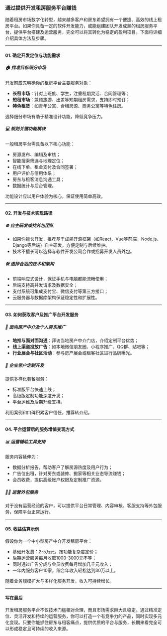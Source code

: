 ### 通过提供开发租房服务平台赚钱

随着租房市场数字化转型，越来越多客户和房东希望拥有一个便捷、高效的线上租房平台。如果你具备一定的软件开发能力，或能组建团队开发成熟的租房服务平台，提供平台搭建及运营服务，完全可以将其转化为稳定的盈利项目。下面将详细介绍具体方法及步骤。

***

#### 01. 确定开发定位与功能需求

##### 🏠 找准目标细分市场  
开发前应先明确你的租房平台主要服务对象：
- **长租市场**：针对上班族、学生，注重租期灵活、合同管理等；
- **短租市场**：兼顾旅游、出差等短期租房需求，支持即时预订；
- **特色租赁**：如青年公寓、合租房源、商务公寓等特色住房。

选择细分市场有助于精准设计功能，降低竞争压力。

##### 💻 规划关键功能模块  
一般租房平台需具备以下核心功能：
- 房源发布、编辑及审核；
- 智能搜索筛选与地理定位；
- 在线下单、租金支付及合同签署；
- 用户评价与信用体系；
- 房东与租客消息沟通工具；
- 数据统计与后台管理。

功能设计应以用户体验为核心，保证使用简单高效。

***

#### 02. 开发与技术实现路径

##### ⚙️ 自主研发或找外包团队  
- 如果你擅长开发，推荐基于成熟开源框架（如React、Vue等前端，Node.js、Django等后端）自主研发，方便定制与后续维护。
- 技术不擅长可以选择与软件开发公司合作或招募开发人员外包。

##### 🛠️ 选择合适的技术和架构  
- 前端响应式设计，保证手机与电脑都能流畅使用；
- 后端支持高并发请求及数据安全；
- 支付系统可集成支付宝、微信支付等第三方接口；
- 云服务器与数据库架构保证稳定性和扩展性。

***

#### 03. 如何获取客户及推广平台开发服务

##### 📣 面向房产中介及个人房东推广  
- **地推与面对面沟通**：拜访当地房产中介门店，介绍定制平台优势；
- **线上渠道投放广告**：如本地微信朋友圈、小程序推广、QQ群、贴吧等；
- **行业展会与社区活动**：参与房产展会或租客社区进行品牌曝光。

##### 💼 企业客户定制开发  
提供多样化套餐服务： 
- 标准版平台快速上线；
- 高级版定制功能深度开发；
- 平台运维及后期升级支持。

利用案例和口碑积累客户信任，推荐转介绍。

***

#### 04. 平台运营后的服务增值变现方式

##### 📊 运营辅助工具支持  
服务内容延伸为：
- 数据分析报告，帮助客户了解房源热度及用户行为；
- 广告位出租，针对房东或装修、搬家等相关业态导流赚钱；
- 会员收费，提供高级账户权限及定制推广资源。

##### 🧑💼 运营外包服务  
对于没有运营经验的客户，可以提供平台日常管理、内容审核、客服支持等外包服务，保障平台正常运行。

***

#### 05. 收益估算示例

假设你为一个中小型房产中介开发租房平台：
- 基础开发费：2-5万元，按功能复杂度定价；
- 后期运营服务每月收取1000-3000元不等；
- 同时通过广告分成与会员收费每月增加几千元收入；
- 一年内服务客户10家，综合年收入轻松达到30万以上。

随着业务规模扩大与多样化服务开发，收入可持续增长。

***

#### 写在最后

开发租房服务平台不仅技术门槛相对合理，而且市场需求巨大且稳定。通过精准定位、灵活开发和持续的运营服务，你可以打造一个有竞争力的产品，同时实现多元化变现。只要你能抓住房东与租客痛点，提供优质的平台与服务，长期来看完全可以形成稳定且可持续的收入来源。